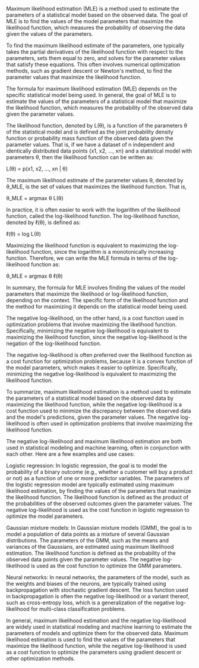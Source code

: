 Maximum likelihood estimation (MLE) is a method used to estimate the parameters of a statistical model based on the observed data. The goal of MLE is to find the values of the model parameters that maximize the likelihood function, which measures the probability of observing the data given the values of the parameters.

To find the maximum likelihood estimate of the parameters, one typically takes the partial derivatives of the likelihood function with respect to the parameters, sets them equal to zero, and solves for the parameter values that satisfy these equations. This often involves numerical optimization methods, such as gradient descent or Newton's method, to find the parameter values that maximize the likelihood function.

The formula for maximum likelihood estimation (MLE) depends on the specific statistical model being used. In general, the goal of MLE is to estimate the values of the parameters of a statistical model that maximize the likelihood function, which measures the probability of the observed data given the parameter values.

The likelihood function, denoted by L(θ), is a function of the parameters θ of the statistical model and is defined as the joint probability density function or probability mass function of the observed data given the parameter values. That is, if we have a dataset of n independent and identically distributed data points {x1, x2, ..., xn} and a statistical model with parameters θ, then the likelihood function can be written as:

L(θ) = p(x1, x2, ..., xn | θ)

The maximum likelihood estimate of the parameter values θ, denoted by θ_MLE, is the set of values that maximizes the likelihood function. That is,

θ_MLE = argmax θ L(θ)

In practice, it is often easier to work with the logarithm of the likelihood function, called the log-likelihood function. The log-likelihood function, denoted by ℓ(θ), is defined as:

ℓ(θ) = log L(θ)

Maximizing the likelihood function is equivalent to maximizing the log-likelihood function, since the logarithm is a monotonically increasing function. Therefore, we can write the MLE formula in terms of the log-likelihood function as:

θ_MLE = argmax θ ℓ(θ)

In summary, the formula for MLE involves finding the values of the model parameters that maximize the likelihood or log-likelihood function, depending on the context. The specific form of the likelihood function and the method for maximizing it depends on the statistical model being used.



The negative log-likelihood, on the other hand, is a cost function used in optimization problems that involve maximizing the likelihood function. Specifically, minimizing the negative log-likelihood is equivalent to maximizing the likelihood function, since the negative log-likelihood is the negation of the log-likelihood function.

The negative log-likelihood is often preferred over the likelihood function as a cost function for optimization problems, because it is a convex function of the model parameters, which makes it easier to optimize. Specifically, minimizing the negative log-likelihood is equivalent to maximizing the likelihood function.

To summarize, maximum likelihood estimation is a method used to estimate the parameters of a statistical model based on the observed data by maximizing the likelihood function, while the negative log-likelihood is a cost function used to minimize the discrepancy between the observed data and the model's predictions, given the parameter values. The negative log-likelihood is often used in optimization problems that involve maximizing the likelihood function.

The negative log-likelihood and maximum likelihood estimation are both used in statistical modeling and machine learning, often in conjunction with each other. Here are a few examples and use cases:

Logistic regression: In logistic regression, the goal is to model the probability of a binary outcome (e.g., whether a customer will buy a product or not) as a function of one or more predictor variables. The parameters of the logistic regression model are typically estimated using maximum likelihood estimation, by finding the values of the parameters that maximize the likelihood function. The likelihood function is defined as the product of the probabilities of the observed outcomes given the parameter values. The negative log-likelihood is used as the cost function in logistic regression to optimize the model parameters.

Gaussian mixture models: In Gaussian mixture models (GMM), the goal is to model a population of data points as a mixture of several Gaussian distributions. The parameters of the GMM, such as the means and variances of the Gaussians, are estimated using maximum likelihood estimation. The likelihood function is defined as the probability of the observed data points given the parameter values. The negative log-likelihood is used as the cost function to optimize the GMM parameters.

Neural networks: In neural networks, the parameters of the model, such as the weights and biases of the neurons, are typically trained using backpropagation with stochastic gradient descent. The loss function used in backpropagation is often the negative log-likelihood or a variant thereof, such as cross-entropy loss, which is a generalization of the negative log-likelihood for multi-class classification problems.

In general, maximum likelihood estimation and the negative log-likelihood are widely used in statistical modeling and machine learning to estimate the parameters of models and optimize them for the observed data. Maximum likelihood estimation is used to find the values of the parameters that maximize the likelihood function, while the negative log-likelihood is used as a cost function to optimize the parameters using gradient descent or other optimization methods.